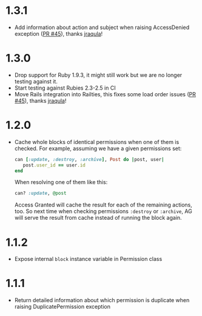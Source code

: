 # 1.3.1

- Add information about action and subject when raising AccessDenied exception ([PR #45](https://github.com/chaps-io/access-granted/pull/46)), thanks [jraqula](https://github.com/jraqula)!

# 1.3.0

- Drop support for Ruby 1.9.3, it might still work but we are no longer testing against it.
- Start testing against Rubies 2.3-2.5 in CI
- Move Rails integration into Railties, this fixes some load order issues ([PR #45](https://github.com/chaps-io/access-granted/pull/45)), thanks [jraqula](https://github.com/jraqula)!

# 1.2.0

- Cache whole blocks of identical permissions when one of them is checked.
  For example, assuming we have a given permissions set:

  ```ruby
  can [:update, :destroy, :archive], Post do |post, user|
     post.user_id == user.id
  end
  ```

  When resolving one of them like this:

  ```ruby
  can? :update, @post
  ```

  Access Granted will cache the result for each of the remaining actions, too.
  So next time when checking permissions `:destroy` or `:archive`, AG will serve the result from cache instead of running the block again.


# 1.1.2

- Expose internal `block` instance variable in Permission class

# 1.1.1

- Return detailed information about which permission is duplicate when raising DuplicatePermission exception
